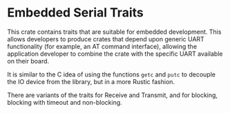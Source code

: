 # Embedded Serial Traits

This crate contains traits that are suitable for embedded development. This allows developers to produce crates that depend upon generic UART functionality (for example, an AT command interface), allowing the application developer to combine the crate with the specific UART available on their board.

It is similar to the C idea of using the functions `getc` and `putc` to decouple the IO device from the library, but in a more Rustic fashion.

There are variants of the traits for Receive and Transmit, and for blocking, blocking with timeout and non-blocking.